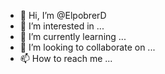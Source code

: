 - 👋 Hi, I’m @ElpobrerD
- 👀 I’m interested in ...
- 🌱 I’m currently learning ...
- 💞️ I’m looking to collaborate on ...
- 📫 How to reach me ...

<!---
ElpobrerD/ElpobrerD is a ✨ special ✨ repository because its `README.md` (this file) appears on your GitHub profile.
You can click the Preview link to take a look at your changes.
--->
